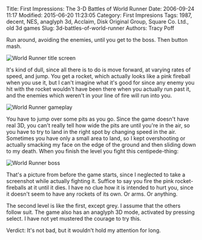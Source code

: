 Title: First Impressions: The 3-D Battles of World Runner
Date: 2006-09-24 11:17
Modified: 2015-06-20 11:23:05
Category: First Impresions
Tags: 1987, decent, NES, anaglyph 3d, Acclaim, Disk Original Group, Square Co. Ltd., old 3d games
Slug: 3d-battles-of-world-runner
Authors: Tracy Poff

Run around, avoiding the enemies, until you get to the boss. Then button mash.

![World Runner title screen]({filename}images/3-D-Battles-of-World-Runner_01.png)

It's kind of dull, since all there is to do is move forward, at varying rates of speed, and jump. You get a rocket, which actually looks like a pink fireball when you use it, but I can't imagine what it's good for since any enemy you hit with the rocket wouldn't have been there when you actually run past it, and the enemies which weren't in your line of fire will run into you.

![World Runner gameplay]({filename}images/3-D-Battles-of-World-Runner_02.png)

You have to jump over some pits as you go. Since the game doesn't have real 3D, you can't really tell how wide the pits are until you're in the air, so you have to try to land in the right spot by changing speed in the air. Sometimes you have only a small area to land, so I kept overshooting or actually smacking my face on the edge of the ground and then sliding down to my death. When you finish the level you fight this centipede-thing:

![World Runner boss]({filename}images/3-D-Battles-of-World-Runner_03.png)

That's a picture from before the game starts, since I neglected to take a screenshot while actually fighting it. Suffice to say you fire the pink rocket-fireballs at it until it dies. I have no clue how it is intended to hurt you, since it doesn't seem to have any rockets of its own. Or arms. Or anything.

The second level is like the first, except grey. I assume that the others follow suit. The game also has an anaglyph 3D mode, activated by pressing select. I have not yet mustered the courage to try this.

Verdict: It's not bad, but it wouldn't hold my attention for long.
